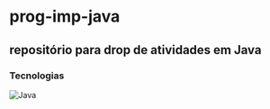 # prog-imp-java
## repositório para drop de atividades em Java
### Tecnologias
![Java](https://img.shields.io/badge/Java-16141f?style=for-the-badge&logo=java)
